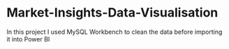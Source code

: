 # Market-Insights-Data-Visualisation
In this project I used MySQL Workbench to clean the data before importing it into Power BI
